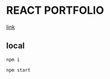 # REACT PORTFOLIO

[link](https://marc1k3y.github.io/react-portfolio/)

## local
```
npm i
```
```
npm start
```